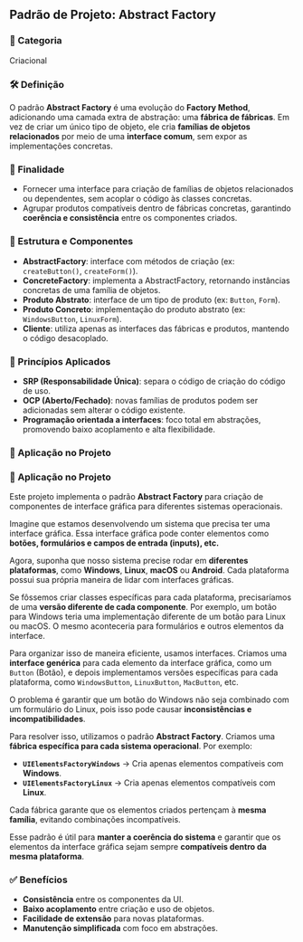 ## Padrão de Projeto: Abstract Factory

### 🧩 Categoria
Criacional

### 🛠️ Definição
O padrão **Abstract Factory** é uma evolução do **Factory Method**, adicionando uma camada extra de abstração: uma **fábrica de fábricas**. Em vez de criar um único tipo de objeto, ele cria **famílias de objetos relacionados** por meio de uma **interface comum**, sem expor as implementações concretas.

### 🎯 Finalidade
- Fornecer uma interface para criação de famílias de objetos relacionados ou dependentes, sem acoplar o código às classes concretas.
- Agrupar produtos compatíveis dentro de fábricas concretas, garantindo **coerência e consistência** entre os componentes criados.

### 🧱 Estrutura e Componentes
- **AbstractFactory**: interface com métodos de criação (ex: `createButton()`, `createForm()`).
- **ConcreteFactory**: implementa a AbstractFactory, retornando instâncias concretas de uma família de objetos.
- **Produto Abstrato**: interface de um tipo de produto (ex: `Button`, `Form`).
- **Produto Concreto**: implementação do produto abstrato (ex: `WindowsButton`, `LinuxForm`).
- **Cliente**: utiliza apenas as interfaces das fábricas e produtos, mantendo o código desacoplado.

### 📐 Princípios Aplicados
- **SRP (Responsabilidade Única)**: separa o código de criação do código de uso.
- **OCP (Aberto/Fechado)**: novas famílias de produtos podem ser adicionadas sem alterar o código existente.
- **Programação orientada a interfaces**: foco total em abstrações, promovendo baixo acoplamento e alta flexibilidade.

### 💼 Aplicação no Projeto

### 📌 Aplicação no Projeto

Este projeto implementa o padrão **Abstract Factory** para criação de componentes de interface gráfica para diferentes sistemas operacionais.

Imagine que estamos desenvolvendo um sistema que precisa ter uma interface gráfica. Essa interface gráfica pode conter elementos como **botões, formulários e campos de entrada (inputs), etc.**

Agora, suponha que nosso sistema precise rodar em **diferentes plataformas**, como **Windows**, **Linux**, **macOS** ou **Android**. Cada plataforma possui sua própria maneira de lidar com interfaces gráficas.

Se fôssemos criar classes específicas para cada plataforma, precisaríamos de uma **versão diferente de cada componente**. Por exemplo, um botão para Windows teria uma implementação diferente de um botão para Linux ou macOS. O mesmo aconteceria para formulários e outros elementos da interface.

Para organizar isso de maneira eficiente, usamos interfaces. Criamos uma **interface genérica** para cada elemento da interface gráfica, como um `Button` (Botão), e depois implementamos versões específicas para cada plataforma, como `WindowsButton`, `LinuxButton`, `MacButton`, etc.

O problema é garantir que um botão do Windows não seja combinado com um formulário do Linux, pois isso pode causar **inconsistências e incompatibilidades**.

Para resolver isso, utilizamos o padrão **Abstract Factory**. Criamos uma **fábrica específica para cada sistema operacional**. Por exemplo:

- **`UIElementsFactoryWindows`** → Cria apenas elementos compatíveis com **Windows**.
- **`UIElementsFactoryLinux`** → Cria apenas elementos compatíveis com **Linux**.

Cada fábrica garante que os elementos criados pertençam à **mesma família**, evitando combinações incompatíveis.

Esse padrão é útil para **manter a coerência do sistema** e garantir que os elementos da interface gráfica sejam sempre **compatíveis dentro da mesma plataforma**.

### ✅ Benefícios
- **Consistência** entre os componentes da UI.
- **Baixo acoplamento** entre criação e uso de objetos.
- **Facilidade de extensão** para novas plataformas.
- **Manutenção simplificada** com foco em abstrações.
